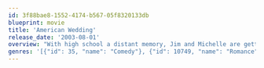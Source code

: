```yaml
---
id: 3f88bae8-1552-4174-b567-05f8320133db
blueprint: movie
title: 'American Wedding'
release_date: '2003-08-01'
overview: "With high school a distant memory, Jim and Michelle are getting married -- and in a hurry, since Jim's grandmother is sick and wants to see him walk down the aisle -- prompting Stifler to throw the ultimate bachelor party. And Jim's dad is reliable as ever, doling out advice no one wants to hear."
genres: '[{"id": 35, "name": "Comedy"}, {"id": 10749, "name": "Romance"}]'
---
```

